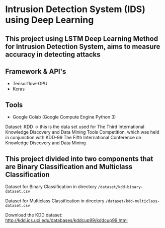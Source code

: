 # Intrusion Detection System (IDS) using Deep Learning

## This project using LSTM Deep Learning Method for Intrusion Detection System, aims to measure accuracy in detecting attacks

## Framework & API's

- Tensorflow-GPU
- Keras

## Tools

- Google Colab (Google Compute Engine Python 3)

Dataset: KDD -> this is the data set used for The Third International Knowledge Discovery and Data Mining Tools Competition, which was held in conjunction with KDD-99 The Fifth International Conference on Knowledge Discovery and Data Mining

## This project divided into two components that are Binary Classification and Multiclass Classification

Dataset for Binary Classification in directory `/dataset/kdd-binary-dataset.csv`

Dataset for Multiclass Classification in directory `/dataset/kdd-multiclass-dataset.csv`

Download the KDD dataset:
<http://kdd.ics.uci.edu/databases/kddcup99/kddcup99.html>

